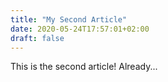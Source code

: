 ```yaml
---
title: "My Second Article"
date: 2020-05-24T17:57:01+02:00
draft: false
---
```


This is the second article! Already...
